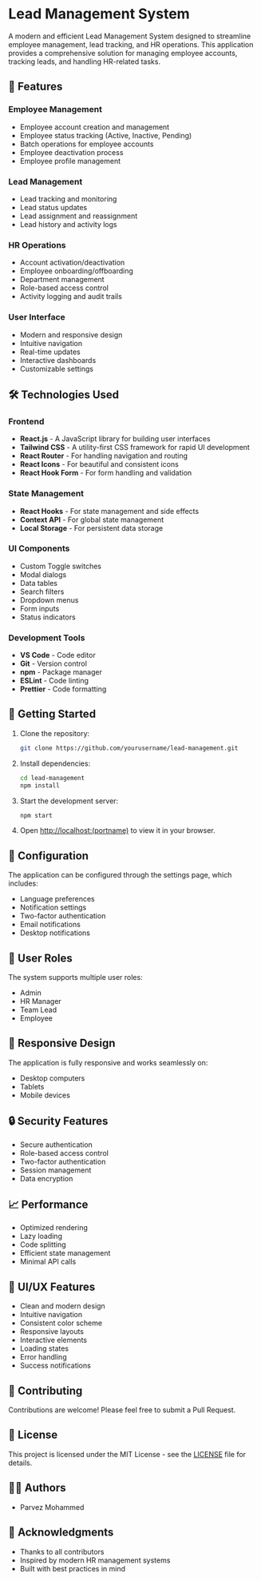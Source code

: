 # Lead Management System

A modern and efficient Lead Management System designed to streamline employee management, lead tracking, and HR operations. This application provides a comprehensive solution for managing employee accounts, tracking leads, and handling HR-related tasks.

## 🌟 Features

### Employee Management
- Employee account creation and management
- Employee status tracking (Active, Inactive, Pending)
- Batch operations for employee accounts
- Employee deactivation process
- Employee profile management

### Lead Management
- Lead tracking and monitoring
- Lead status updates
- Lead assignment and reassignment
- Lead history and activity logs

### HR Operations
- Account activation/deactivation
- Employee onboarding/offboarding
- Department management
- Role-based access control
- Activity logging and audit trails

### User Interface
- Modern and responsive design
- Intuitive navigation
- Real-time updates
- Interactive dashboards
- Customizable settings

## 🛠️ Technologies Used

### Frontend
- **React.js** - A JavaScript library for building user interfaces
- **Tailwind CSS** - A utility-first CSS framework for rapid UI development
- **React Router** - For handling navigation and routing
- **React Icons** - For beautiful and consistent icons
- **React Hook Form** - For form handling and validation

### State Management
- **React Hooks** - For state management and side effects
- **Context API** - For global state management
- **Local Storage** - For persistent data storage

### UI Components
- Custom Toggle switches
- Modal dialogs
- Data tables
- Search filters
- Dropdown menus
- Form inputs
- Status indicators

### Development Tools
- **VS Code** - Code editor
- **Git** - Version control
- **npm** - Package manager
- **ESLint** - Code linting
- **Prettier** - Code formatting

## 🚀 Getting Started

1. Clone the repository:
   ```bash
   git clone https://github.com/yourusername/lead-management.git
   ```

2. Install dependencies:
   ```bash
   cd lead-management
   npm install
   ```

3. Start the development server:
   ```bash
   npm start
   ```

4. Open [http://localhost:(portname)](http://localhost:(portname)) to view it in your browser.

## 🔧 Configuration

The application can be configured through the settings page, which includes:
- Language preferences
- Notification settings
- Two-factor authentication
- Email notifications
- Desktop notifications

## 👥 User Roles

The system supports multiple user roles:
- Admin
- HR Manager
- Team Lead
- Employee

## 📱 Responsive Design

The application is fully responsive and works seamlessly on:
- Desktop computers
- Tablets
- Mobile devices

## 🔒 Security Features

- Secure authentication
- Role-based access control
- Two-factor authentication
- Session management
- Data encryption

## 📈 Performance

- Optimized rendering
- Lazy loading
- Code splitting
- Efficient state management
- Minimal API calls

## 🎨 UI/UX Features

- Clean and modern design
- Intuitive navigation
- Consistent color scheme
- Responsive layouts
- Interactive elements
- Loading states
- Error handling
- Success notifications

## 🤝 Contributing

Contributions are welcome! Please feel free to submit a Pull Request.

## 📄 License

This project is licensed under the MIT License - see the [LICENSE](LICENSE) file for details.

## 👨‍💻 Authors

- Parvez Mohammed

## 🙏 Acknowledgments

- Thanks to all contributors
- Inspired by modern HR management systems
- Built with best practices in mind


